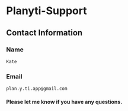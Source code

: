 # Planyti-Support

## Contact Information

### Name 
    Kate

### Email
    plan.y.ti.app@gmail.com

#### Please let me know if you have any questions.
